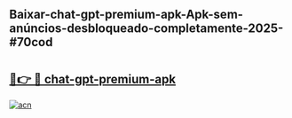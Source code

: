 ## Baixar-chat-gpt-premium-apk-Apk-sem-anúncios-desbloqueado-completamente-2025-#70cod

# <h2><a href="https://ainizakaria.my?title=chat-gpt-premium-apk&ref=20M">🔗👉 🔴 chat-gpt-premium-apk</a></h2>

[![acn](https://github.com/user-attachments/assets/0f9c940e-d8b0-45ae-aac7-cd30a18b3e1c)](https://ainizakaria.my?title=chat-gpt-premium-apk&ref=20M)


